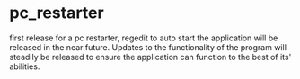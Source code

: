 # pc_restarter

first release for a pc restarter, regedit to auto start the application will be released in the near future. Updates to the functionality of the program will steadily be released to ensure the application can function to the best of its' abilities.
